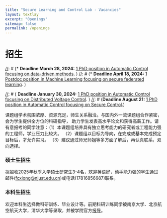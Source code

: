```yaml
---
title: "Secure Learning and Control Lab - Vacancies"
layout: textlay
excerpt: "Openings"
sitemap: false
permalink: /openings
---
```


# 招生
<!-- **At the moment, we do not have any open positions. We do plan to PhD positions in late 2023 and early 2024 for our recently awarded projects.** -->
<!-- We do plan to PhD positions in late 2024 and early 2025 for our recently awarded projects, so stay tuned! -->


[//]: # (**At the moment, we have the following positions open:**)
[//]: # (* **Deadline March 28, 2024:** [1 PhD position in Automatic Control focusing on data-driven methods](https://www.jobb.uu.se/details/?positionId=701901&languageId=1). )
[//]: # (* **Deadline April 18, 2024:** [1 Postdoc position in Machine Learning focusing on secure federated learning](https://uu.varbi.com/what:job/jobID:707876/). )

[//]: # (**We do plan to PhD positions in late 2023 and early 2024 for our recently awarded projects, so stay tuned!**)

[//]: # ( **Deadline January 30, 2024:** [1 PhD position in Automatic Control focusing on Distributed Voltage Control](https://uu.varbi.com/en/what:job/jobID:680621/). )
[//]: # (**Deadline August 21:** [1 PhD position in Automatic Control focusing on Secure Control](https://www.jobb.uu.se/details/?positionId=637356).)





[//]: # (Our vision is to develop methodologies for designing intelligent autonomous decision-making systems that are secure and resilient against malicious adversaries.)

<!-- We are always looking for new group members with passion, talent, and grit!

You will have the chance to work on basic and applied research at the intersection of cybersecurity, control theory, and machine learning. 

You will take an acive role in determining the important and interesting research questions to tackle, creating novel scientific methodologies and tailoring them for specific practical applications, developing new adversary models and defense mechanisms, and evaluating the proposed methods on experimental setups.


**Note: Sometimes we do not have funding for additional PhD and postdoc positions. In those periods, we can only welcome you if you have a fellowship. We would be happy to support you after you apply to our group. Take a look at the [VR International Postdoc grant](https://www.vr.se/english/applying-for-funding/calls/2021-11-17-international-post-doc-grant-within-natural-and-engineering-sciences-spring-call.html) or the [Marie Curie Postdoc fellowship](https://marie-sklodowska-curie-actions.ec.europa.eu/actions/postdoctoral-fellowships).**


### Past open positions

You find some of the past job openings here:
* [PhD position in Automatic Control focusing on Secure Control Systems]({{ site.baseurl }}/assets/vacancies/PhD_SSF_2023.pdf),
* [Postdoc positions in Secure Learning and Control]({{ site.baseurl }}/assets/vacancies/PD_SSF_VR_2022.pdf),
* [PhD in Scientific Computing with focus on Cybersecurity and Machine Learning for Critical Infrastructures]({{ site.baseurl }}/assets/vacancies/PhD_essence_2022.pdf).
 -->
<!-- ### Applications for PhD and Postdoc positions
Applications for fully-funded PhD or Postdoc positions can only be done for a specific advertisement and through the [official application portal](https://uu.varbi.com/). All positions at Uppsala University are advertised at the [university website](https://www.uu.se/en/about-uu/join-us/jobs/).

Other types of PhD and Postdoc positions may also be possible, for instance through the applicant's own fellowship or scholarship. If you are interested in working with us as a PhD student or postdoc, please send an [email](mailto:andre.teixeira@it.uu.se). State briefly why you are interested and attach a CV, including information about the grades you had as an undergraduate. -->

课题组学术氛围浓厚、资源充足，师生关系融洽。与国内外一流课题组合作紧密，会为学生提供全方位的科研指导，
助力学生发表高水平论文和获得高薪工作。请有意报考的同学注意：（1）本课题组培养具有独立思考能力的研究者或工程能力强的工程师，学业压力比较大。 （2）课题组以目标为导向，在完成或基本完成预定目标后，才允许实习。 （3）建议通过师兄师姐等多方面了解后，再认真联系，双向选择。

### 硕士生招生

拟招收2025年秋季入学硕士研究生3-4名，欢迎英语好，动手能力强的学生通过邮件(fcxiong@njust.edu.cn)或电话(17816856687)联系。

### 本科生招生
欢迎本科生选择做科研训练、毕业设计等。前期科研训练同学被南京大学、北京航空航天大学，清华大学等录取，并被学院官方[报导](https://mp.weixin.qq.com/s/B-dGb_rgt4AL4cFVRG-EFg)。